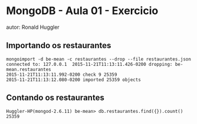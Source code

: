 # MongoDB - Aula 01 - Exercicio
autor: Ronald Huggler

## Importando os restaurantes

  ```
  mongoimport -d be-mean -c restaurantes --drop --file restaurantes.json
connected to: 127.0.0.1  2015-11-21T11:13:11.426-0200 dropping: be-mean.restaurantes
2015-11-21T11:13:11.992-0200 check 9 25359
2015-11-21T11:13:12.080-0200 imported 25359 objects
  ```

## Contando os restaurantes

  ```
  Huggler-HP(mongod-2.6.11) be-mean> db.restaurantes.find({}).count()
25359
  ```
